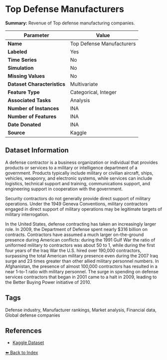 # Top Defense Manufacturers

**Summary:** Revenue of Top defense manufacturing companies.

| Parameter | Value |
| --- | --- |
| **Name** | Top Defense Manufacturers |
| **Labeled** | Yes |
| **Time Series** | No |
| **Simulation** | No |
| **Missing Values** | No |
| **Dataset Characteristics** | Multivariate |
| **Feature Type** | Categorical, Integer |
| **Associated Tasks** | Analysis |
| **Number of Instances** | INA |
| **Number of Features** | INA |
| **Date Donated** | INA |
| **Source** | Kaggle |

## Dataset Information

A defense contractor is a business organization or individual that provides products or services to a military or intelligence department of a government. Products typically include military or civilian aircraft, ships, vehicles, weaponry, and electronic systems, while services can include logistics, technical support and training, communications support, and engineering support in cooperation with the government.

Security contractors do not generally provide direct support of military operations. Under the 1949 Geneva Conventions, military contractors engaged in direct support of military operations may be legitimate targets of military interrogation.

In the United States, defense contracting has taken an increasingly larger role. In 2009, the Department of Defense spent nearly $316 billion on contracts. Contractors have assumed a much larger on-the-ground presence during American conflicts: during the 1991 Gulf War the ratio of uniformed military to contractors was about 50 to 1, while during the first four years of the Iraq War the U.S. hired over 190,000 contractors, surpassing the total American military presence even during the 2007 Iraq surge and 23 times greater than other allied military personnel numbers. In Afghanistan, the presence of almost 100,000 contractors has resulted in a near 1-to-1 ratio with military personnel. The surge in spending on defense services contractors that began in 2001 came to a halt in 2009, leading to the Better Buying Power initiative of 2010.

## Tags

Defense industry, Manufacturer rankings, Market analysis, Financial data, Global defense companies

## References

- [Kaggle Dataset](https://www.kaggle.com/datasets/surajjha101/top-defense-manufacturers)

[⬅️ Back to Index](../README.md)
